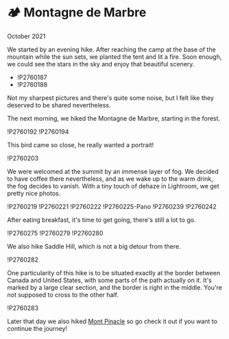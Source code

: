 # 🏕 Montagne de Marbre
October 2021

We started by an evening hike. After reaching the camp at the base of
the mountain while the sun sets, we planted the tent and lit a fire.
Soon enough, we could see the stars in the sky and enjoy that beautiful
scenery.

<div class="slide">

* !P2760187
* !P2760188

</div>

Not my sharpest pictures and there's quite some noise, but I felt like
they deserved to be shared nevertheless.

The next morning, we hiked the Montagne de Marbre, starting in the
forest.

!P2760192
!P2760194

This bird came so close, he really wanted a portrait!

!P2760203

We were welcomed at the summit by an immense layer of fog. We decided to
have coffee there nevertheless, and as we wake up to the warm drink, the
fog decides to vanish. With a tiny touch of dehaze in Lightroom, we get
pretty nice photos.

!P2760219
!P2760221
!P2760222
!P2760225-Pano
!P2760239
!P2760242

After eating breakfast, it's time to get going, there's still a lot to
go.

!P2760275
!P2760279
!P2760280

We also hike Saddle Hill, which is not a big detour from there.

!P2760282

One particularity of this hike is to be situated exactly at the border
between Canada and United States, with some parts of the path actually
on it. It's marked by a large clear section, and the border is right in
the middle. You're not supposed to cross to the other half.

!P2760283

Later that day we also hiked [Mont Pinacle](2021-10-10-mont-pinacle.md)
so go check it out if you want to continue the journey!
